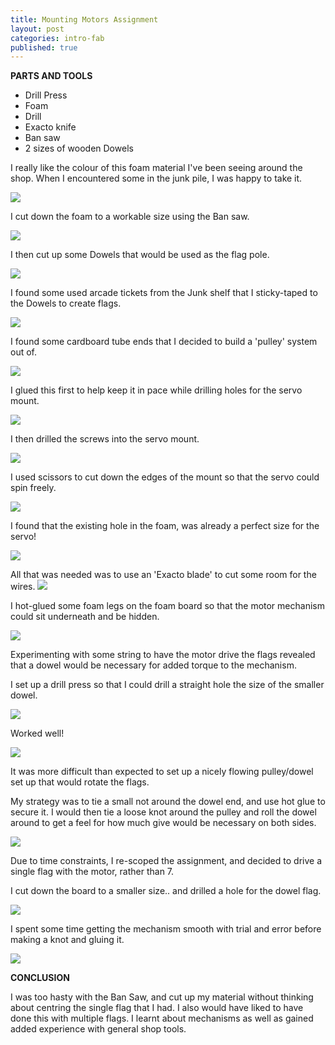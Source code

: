 ```yaml
---
title: Mounting Motors Assignment
layout: post
categories: intro-fab
published: true
---
```



**PARTS AND TOOLS**

* Drill Press
* Foam
* Drill
* Exacto knife
* Ban saw
* 2 sizes of wooden Dowels

I really like the colour of this foam material I've been seeing around the shop. When I encountered some in the junk pile, I was happy to take it.

![](/blog/assets/fab_motor_mount/1.jpg)

I cut down the foam to a workable size using the Ban saw.

![](/blog/assets/fab_motor_mount/2.jpg)

I then cut up some Dowels that would be used as the flag pole.

![](/blog/assets/fab_motor_mount/3.jpg)


I found some used arcade tickets from the Junk shelf that I sticky-taped to the Dowels to create flags.

![](/blog/assets/fab_motor_mount/4.jpg)

I found some cardboard tube ends that I decided to build a 'pulley' system out of.

![](/blog/assets/fab_motor_mount/5.jpg)

I glued this first to help keep it in pace while drilling holes for the servo mount.

![](/blog/assets/fab_motor_mount/6.jpg)


I then drilled the screws into the servo mount.

![](/blog/assets/fab_motor_mount/7.jpg)

I used scissors to cut down the edges of the mount so that the servo could spin freely.

![](/blog/assets/fab_motor_mount/8.jpg)

I found that the existing hole in the foam, was already a perfect size for the servo!

![](/blog/assets/fab_motor_mount/9.jpg)

All that was needed was to use an 'Exacto blade' to cut some room for the wires.
![](/blog/assets/fab_motor_mount/10.jpg)

I hot-glued some foam legs on the foam board so that the motor mechanism could sit underneath and be hidden.

![](/blog/assets/fab_motor_mount/12.jpg)

Experimenting with some string to have the motor drive the flags revealed that a dowel would be necessary for added torque to the mechanism.

I set up a drill press so that I could drill a straight hole the size of the smaller dowel.

![](/blog/assets/fab_motor_mount/14.jpg)

Worked well!

![](/blog/assets/fab_motor_mount/15.jpg)

It was more difficult than expected to set up a nicely flowing pulley/dowel set up that would rotate the flags.

My strategy was to tie a small not around the dowel end, and use hot glue to secure it. I would then tie a loose knot around the pulley and roll the dowel around to get a feel for how much give would be necessary on both sides.

![](/blog/assets/fab_motor_mount/16.jpg)

Due to time constraints, I re-scoped the assignment, and decided to drive a single flag with the motor, rather than 7.

I cut down the board to a smaller size.. and drilled a hole for the dowel flag.

![](/blog/assets/fab_motor_mount/17.jpg)

I spent some time getting the mechanism smooth with trial and error before making a knot and gluing it.

![](/blog/assets/fab_motor_mount/18.jpg)

**CONCLUSION**

I was too hasty with the Ban Saw, and cut up my material without thinking about centring the single flag that I had. I also would have liked to have done this with multiple flags. I learnt about mechanisms as well as gained added experience with general shop tools.
